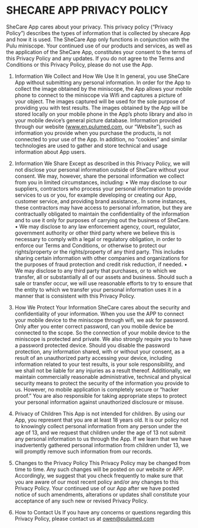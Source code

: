 # SHECARE APP PRIVACY POLICY

SheCare App cares about your privacy. This privacy policy (“Privacy Policy”) describes the types of information that is collected by shecare App and how it is used. The SheCare App only functions in conjunction with the Pulu miniscope.
Your continued use of our products and services, as well as the application of the SheCare App, constitutes your consent to the terms of this Privacy Policy and any updates. If you do not agree to the Terms and Conditions or this Privacy Policy, please do not use the App.

1. Information We Collect and How We Use It
In general, you use SheCare App without submitting any personal information. In order for the App to collect the image obtained by the miniscope, the App allows   your mobile phone to connect to the miniscope via Wifi and captures a picture of your object. The images captured will be used for the sole purpose of providing you with test results. The images obtained by the App will be stored locally on your mobile phone in the App’s photo library and also in your mobile device’s general picture database.
Information provided through our website (www.en.pulumed.com, our “Website”), such as information you provide when you purchase the products, is not connected to your use of the App.
In addition, no “cookies” and similar technologies are used to gather and store technical and usage information about App users.

2. Information We Share
Except as described in this Privacy Policy, we will not disclose your personal information outside of SheCare without your consent. We may, however, share the personal information we collect from you in limited circumstances, including:
•	We may disclose to our suppliers, contractors who process your personal information to provide services to us or you, for example developing or creating our App, customer service, and providing brand assistance,. In some instances, these contractors may have access to personal information, but they are contractually obligated to maintain the confidentiality of the information and to use it only for purposes of carrying out the business of SheCare.
•	We may disclose to any law enforcement agency, court, regulator, government authority or other third party where we believe this is necessary to comply with a legal or regulatory obligation, in order to enforce our Terms and Conditions, or otherwise to protect our rights/property or the rights/property of any third party. This includes sharing certain information with other companies and organizations for the purposes of fraud protection and credit risk reduction, if needed.
•	We may disclose to any third party that purchases, or to which we transfer, all or substantially all of our assets and business. Should such a sale or transfer occur, we will use reasonable efforts to try to ensure that the entity to which we transfer your personal information uses it in a manner that is consistent with this Privacy Policy.

3. How We Protect Your Information
SheCare cares about the security and confidentiality of your information. When you use the APP to connect your mobile device to the miniscope through wifi, we ask for password. Only after you enter correct password, can you mobile device be connected to the scope.  So the connection of your mobile device to the miniscope is protected and private. We also strongly require you to have a password protected device. Should you disable the password protection, any information shared, with or without your consent, as a result of an unauthorized party accessing your device, including information related to your test results, is your sole responsibility, and we shall not be liable for any injuries as a result thereof.
Additionally, we maintain commercially reasonable administrative, technical and physical security means to protect the security of the information you provide to us. However, no mobile application is completely secure or “hacker proof.” You are also responsible for taking appropriate steps to protect your personal information against unauthorized disclosure or misuse.

4. Privacy of Children
This App is not intended for children. By using our App, you represent that you are at least 18 years old. It is our policy not to knowingly collect personal information from any person under the age of 13, and we request that children under the age of 13 not submit any personal information to us through the App. If we learn that we have inadvertently gathered personal information from children under 13, we will promptly remove such information from our records.

5. Changes to the Privacy Policy
This Privacy Policy may be changed from time to time. Any such changes will be posted on our website or APP. Accordingly, we suggest that you check frequently to make sure that you are aware of our most recent policy and/or any changes to this Privacy Policy. Your continued use of our App after we have posted notice of such amendments, alterations or updates shall constitute your acceptance of any such new or revised Privacy Policy.

6. How to Contact Us
If you have any concerns or questions regarding this Privacy Policy, please contact us at owen@pulumed.com
